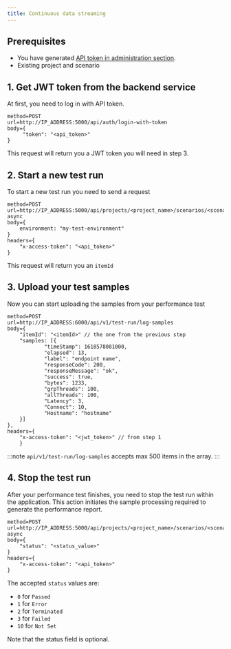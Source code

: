 ```yaml
---
title: Continuous data streaming
---
```


## Prerequisites
* You have generated [API token in administration section](/docs/guides/administration/api-token).
* Existing project and scenario

## 1. Get JWT token from the backend service
At first, you need to log in with API token.

```
method=POST
url=http://IP_ADDRESS:5000/api/auth/login-with-token
body={ 
     "token": "<api_token>"
}
```

This request will return you a JWT token you will need in step 3.

## 2. Start a new test run
To start a new test run you need to send a request

```
method=POST
url=http://IP_ADDRESS:5000/api/projects/<project_name>/scenarios/<scenario_name>/items/start-async
body={
    environment: "my-test-environment"
}
headers={
    "x-access-token": "<api_token>"
}
```

This request will return you an `itemId`


## 3. Upload your test samples
Now you can start uploading the samples from your performance test

```
method=POST
url=http://IP_ADDRESS:6000/api/v1/test-run/log-samples
body={
    "itemId": "<itemId>" // the one from the previous step
    "samples: [{
            "timeStamp": 1618578081000,
            "elapsed": 13,
            "label": "endpoint name",
            "responseCode": 200,
            "responseMessage": "ok",
            "success": true,
            "bytes": 1233,
            "grpThreads": 100,
            "allThreads": 100,
            "Latency": 3,
            "Connect": 10,
            "Hostname": "hostname"
    }]
},
headers={
    "x-access-token": "<jwt_token>" // from step 1
    }
```

:::note
`api/v1/test-run/log-samples` accepts max 500 items in the array.
:::

## 4. Stop the test run
After your performance test finishes, you need to stop the test run within the application. This action initiates the sample processing required to generate the performance report.

```
method=POST
url=http://IP_ADDRESS:5000/api/projects/<project_name>/scenarios/<scenario_name>/items/<item_id>/stop-async
body={
    "status": "<status_value>"
}
headers={
    "x-access-token": "<api_token>"
}
```

The accepted `status` values are:
* `0` for `Passed`
* `1` for `Error`
* `2` for `Terminated`
* `3` for `Failed`
* `10` for `Not Set`

Note that the status field is optional. 
